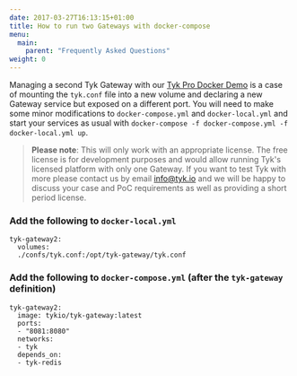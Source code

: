 ```yaml
---
date: 2017-03-27T16:13:15+01:00
title: How to run two Gateways with docker-compose
menu:
  main:
    parent: "Frequently Asked Questions"
weight: 0 
---
```



Managing a second Tyk Gateway with our [Tyk Pro Docker Demo](/docs/getting-started/installation/with-tyk-on-premises/docker/docker-pro-demo/docker-pro-demo/) is a case of mounting the `tyk.conf` file into a new volume and declaring a new Gateway service but exposed on a different port.
You will need to make some minor modifications to `docker-compose.yml` and `docker-local.yml` and start your services as usual with `docker-compose -f docker-compose.yml -f docker-local.yml up`.


> **Please note**: This will only work with an appropriate license. The free license is for development purposes and would allow running Tyk's licensed platform with only one Gateway. If you want to test Tyk with more please contact us by email [info@tyk.io](mailto:info@tyk.io) and we will be happy to discuss your case and PoC requirements as well as providing a short period license.



### Add the following to `docker-local.yml`

```
tyk-gateway2:
  volumes:
  ./confs/tyk.conf:/opt/tyk-gateway/tyk.conf
```

### Add the following to `docker-compose.yml` (after the `tyk-gateway` definition)

```
tyk-gateway2:
  image: tykio/tyk-gateway:latest
  ports:
  - "8081:8080"
  networks:
  - tyk
  depends_on:
  - tyk-redis
```

